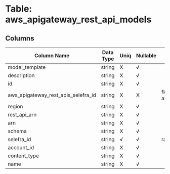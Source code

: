# Table: aws_apigateway_rest_api_models

## Columns 

|  Column Name   |  Data Type  | Uniq | Nullable | Description | 
|  ----  | ----  | ----  | ----  | ---- | 
| model_template | string | X | √ |  | 
| description | string | X | √ |  | 
| id | string | X | √ |  | 
| aws_apigateway_rest_apis_selefra_id | string | X | X | fk to aws_apigateway_rest_apis.selefra_id | 
| region | string | X | √ |  | 
| rest_api_arn | string | X | √ |  | 
| arn | string | X | √ |  | 
| schema | string | X | √ |  | 
| selefra_id | string | √ | √ | random id | 
| account_id | string | X | √ |  | 
| content_type | string | X | √ |  | 
| name | string | X | √ |  | 


